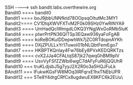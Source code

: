 SSH ----> ssh bandit.labs.overthewire.org\
Bandit0 ==== bandit0\
Bandit1 ==== boJ9jbbUNNfktd78OOpsqOltutMc3MY1\
Bandit2==== CV1DtqXWVFXTvM2F0k09SHz0YwRINYA9\
Bandit3 ==== UmHadQclWmgdLOKQ3YNgjWxGoRMb5luK\
Bandit4 ==== pIwrPrtPN36QITSp3EQaw936yaFoFgAB\
Bandit5 ==== koReBOKuIDDepwhWk7jZC0RTdopnAYKh\
Bandit6 ==== DXjZPULLxYr17uwoI01bNLQbtFemEgo7\
Bandit7 ==== HKBPTKQnIay4Fw76bEy8PVxKEDQRKTzs\
Bandit8 ==== cvX2JJa4CFALtqS87jk27qwqGhBM9plV\
Bandit9 ==== UsvVyFSfZZWbi6wgC7dAFyFuR6jQQUhR\
Bandit10 === truKLdjsbJ5g7yyJ2X2R0o3a5HQJFuLk\
BAndit11 === IFukwKGsFW8MOq3IRFqrxE1hxTNEbUPR\
Bandit12 === 5Te8Y4drgCRfCx8ugdwuEX8KFC6k2EUu\
